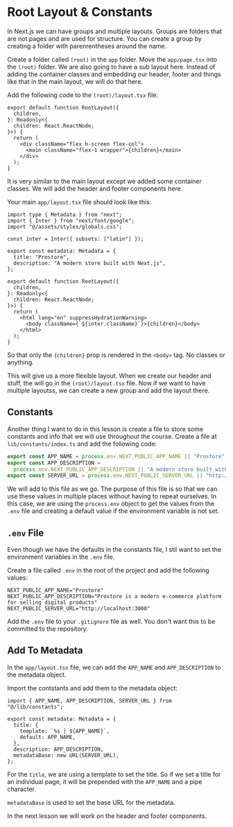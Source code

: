 # Root Layout & Constants

In Next.js we can have groups and multiple layouts. Groups are folders that are not pages and are used for structure. You can create a group by creating a folder with parenrentheses around the name.

Create a folder called `(root)` in the `app` folder. Move the `app/page.tsx` into the `(root)` folder. We are also going to have a sub layout here. Instead of adding the container classes and embedding our header, footer and things like that in the main layout, we will do that here.

Add the following code to the `(root)/layout.tsx` file:

```tsx
export default function RootLayout({
  children,
}: Readonly<{
  children: React.ReactNode;
}>) {
  return (
    <div className="flex h-screen flex-col">
      <main className="flex-1 wrapper">{children}</main>
    </div>
  );
}
```

It is very similar to the main layout except we added some container classes. We will add the header and footer components here.

Your main `app/layout.tsx` file should look like this:

```tsx
import type { Metadata } from "next";
import { Inter } from "next/font/google";
import "@/assets/styles/globals.css";

const inter = Inter({ subsets: ["latin"] });

export const metadata: Metadata = {
  title: "Prostore",
  description: "A modern store built with Next.js",
};

export default function RootLayout({
  children,
}: Readonly<{
  children: React.ReactNode;
}>) {
  return (
    <html lang="en" suppressHydrationWarning>
      <body className={`${inter.className}`}>{children}</body>
    </html>
  );
}
```

So that only the `{children}` prop is rendered in the `<body>` tag. No classes or anything.

This will give us a more flexible layout. When we create our header and stuff, the will go in the `(root)/layout.tsx` file. Now if we want to have multiple layoutss, we can create a new group and add the layout there.

## Constants

Another thing I want to do in this lesson is create a file to store some constants and info that we will use throughout the course. Create a file at `lib/constants/index.ts` and add the following code:

```ts
export const APP_NAME = process.env.NEXT_PUBLIC_APP_NAME || "Prostore";
export const APP_DESCRIPTION =
  process.env.NEXT_PUBLIC_APP_DESCRIPTION || "A modern store built with Next.js";
export const SERVER_URL = process.env.NEXT_PUBLIC_SERVER_URL || "http://localhost:3000";
```

We will add to this file as we go. The purpose of this file is so that we can use these values in multiple places without having to repeat ourselves. In this case, we are using the `process.env` object to get the values from the `.env` file and creating a default value if the environment variable is not set.

## `.env` File

Even though we have the defaults in the constants file, I stil want to set the environment variables in the `.env` file.

Create a file called `.env` in the root of the project and add the following values:

```env
NEXT_PUBLIC_APP_NAME="Prostore"
NEXT_PUBLIC_APP_DESCRIPTION="Prostore is a modern e-commerce platform for selling digital products"
NEXT_PUBLIC_SERVER_URL="http://localhost:3000"
```

Add the `.env` file to your `.gitignore` file as well. You don't want this to be committed to the repository.

## Add To Metadata

In the `app/layout.tsx` file, we can add the `APP_NAME` and `APP_DESCRIPTION` to the metadata object.

Import the contstants and add them to the metadata object:

```tsx
import { APP_NAME, APP_DESCRIPTION, SERVER_URL } from "@/lib/constants";
```

```tsx
export const metadata: Metadata = {
  title: {
    template: `%s | ${APP_NAME}`,
    default: APP_NAME,
  },
  description: APP_DESCRIPTION,
  metadataBase: new URL(SERVER_URL),
};
```

For the `title`, we are using a template to set the title. So if we set a title for an individual page, it will be prepended with the `APP_NAME` and a pipe character.

`metadataBase` is used to set the base URL for the metadata.

In the next lesson we will work on the header and footer components.

